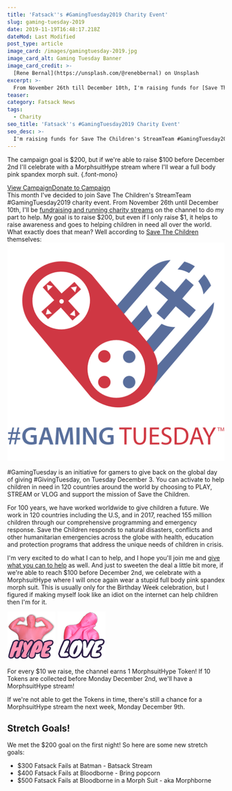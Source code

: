 ```yaml
---
title: 'Fatsack''s #GamingTuesday2019 Charity Event'
slug: gaming-tuesday-2019
date: 2019-11-19T16:48:17.218Z
dateMod: Last Modified
post_type: article
image_card: /images/gamingtuesday-2019.jpg
image_card_alt: Gaming Tuesday Banner
image_card_credit: >-
  [Rene Bernal](https://unsplash.com/@renebbernal) on Unsplash
excerpt: >-
  From November 26th till December 10th, I'm raising funds for [Save The Children's](https://www.savethechildren.org/) StreamTeam #GamingTuesday2019 event.
teaser:
category: Fatsack News
tags:
  - Charity
seo_title: 'Fatsack''s #GamingTuesday2019 Charity Event'
seo_desc: >-
  I'm raising funds for Save The Children's StreamTeam #GamingTuesday2019 event. More info about the event, as well as where you can donate...
---
```

The campaign goal is $200, but if we're able to raise $100 before December 2nd I'll celebrate with a MorphsuitHype stream where I'll wear a full body pink spandex morph suit. {.font-mono}

<div class="flex flex-wrap justify-center pb-8"><a href="https://tiltify.com/@fatsack51/fatsack-gaming-tuesday-2019" target="_blank" class="fs-btn mr-4">View Campaign</a><a href="https://donate.tiltify.com/@fatsack51/fatsack-gaming-tuesday-2019" target="_blank" class="fs-btn">Donate to Campaign</a></div>
This month I've decided to join Save The Children's StreamTeam #GamingTuesday2019 charity event. From November 26th until December 10th, I'll be <a href="https://tiltify.com/@fatsack51/fatsack-gaming-tuesday-2019" target="_blank">fundraising and running charity streams</a> on the channel to do my part to help. My goal is to raise $200, but even if I only raise $1, it helps to raise awareness and goes to helping children in need all over the world. What exactly does that mean? Well according to <a href="https://www.savethechildren.org/us/what-we-do" target="_blank">Save The Children</a> themselves:

<div class="flex flex-wrap font-mono justify-center my-8 mx-auto"> <div class="flex flex-wrap justify-center pb-4"> <img src="/images/gamingtuesday_logo_color.png" alt="GamingTuesday logo in color">
</div>
<p>#GamingTuesday is an initiative for gamers to give back on the global day of giving #GivingTuesday, on Tuesday December 3. You can activate to help children in need in 120 countries around the world by choosing to PLAY, STREAM or VLOG and support the mission of Save the Children.</p><p>For 100 years, we have worked worldwide to give children a future. We work in 120 countries including the U.S, and in 2017, reached 155 million children through our comprehensive programming and emergency response. Save the Children responds to natural disasters, conflicts and other humanitarian emergencies across the globe with health, education and protection programs that address the unique needs of children in crisis.</p>
</div>

I'm very excited to do what I can to help, and I hope you'll join me and <a href="https://donate.tiltify.com/@fatsack51/fatsack-gaming-tuesday-2019" target="_blank">give what you can to help</a> as well. And just to sweeten the deal a little bit more, if we're able to reach $100 before December 2nd, we celebrate with a MorphsuitHype where I will once again wear a stupid full body pink spandex morph suit. This is usually only for the Birthday Week celebration, but I figured if making myself look like an idiot on the internet can help children then I'm for it.

<div class="flex flex-wrap font-mono justify-center my-8 mx-auto"> <div class="flex flex-wrap justify-center pb-4"> <img src="/images/hype-emote.png" alt="FatsacKHype Emote"> <img src="/images/morph-love-emote.png" alt="fsMorphLove Emote">
</div>
<p>For every $10 we raise, the channel earns 1 MorphsuitHype Token! If 10 Tokens are collected before Monday December 2nd, we'll have a MorphsuitHype stream!</p><p>If we're not able to get the Tokens in time, there's still a chance for a MorphsuitHype stream the next week, Monday December 9th.</p>
</div>
<h2>Stretch Goals!</h2>
<p>We met the $200 goal on the first night! So here are some new stretch goals:</p>
<ul>
  <li class="line-through">$300 Fatsack Fails at Batman - Batsack Stream</li>
  <li class="line-through">$400 Fatsack Fails at Bloodborne - Bring popcorn</li>
  <li>$500 Fatsack Fails at Bloodborne in a Morph Suit - aka Morphborne</li>
</ul>
